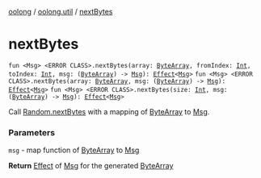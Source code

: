 [oolong](../index.md) / [oolong.util](index.md) / [nextBytes](./next-bytes.md)

# nextBytes

`fun <Msg> <ERROR CLASS>.nextBytes(array: `[`ByteArray`](https://kotlinlang.org/api/latest/jvm/stdlib/kotlin/-byte-array/index.html)`, fromIndex: `[`Int`](https://kotlinlang.org/api/latest/jvm/stdlib/kotlin/-int/index.html)`, toIndex: `[`Int`](https://kotlinlang.org/api/latest/jvm/stdlib/kotlin/-int/index.html)`, msg: (`[`ByteArray`](https://kotlinlang.org/api/latest/jvm/stdlib/kotlin/-byte-array/index.html)`) -> `[`Msg`](next-bytes.md#Msg)`): `[`Effect`](../oolong/-effect.md)`<`[`Msg`](next-bytes.md#Msg)`>`
`fun <Msg> <ERROR CLASS>.nextBytes(array: `[`ByteArray`](https://kotlinlang.org/api/latest/jvm/stdlib/kotlin/-byte-array/index.html)`, msg: (`[`ByteArray`](https://kotlinlang.org/api/latest/jvm/stdlib/kotlin/-byte-array/index.html)`) -> `[`Msg`](next-bytes.md#Msg)`): `[`Effect`](../oolong/-effect.md)`<`[`Msg`](next-bytes.md#Msg)`>`
`fun <Msg> <ERROR CLASS>.nextBytes(size: `[`Int`](https://kotlinlang.org/api/latest/jvm/stdlib/kotlin/-int/index.html)`, msg: (`[`ByteArray`](https://kotlinlang.org/api/latest/jvm/stdlib/kotlin/-byte-array/index.html)`) -> `[`Msg`](next-bytes.md#Msg)`): `[`Effect`](../oolong/-effect.md)`<`[`Msg`](next-bytes.md#Msg)`>`

Call [Random.nextBytes](#) with a mapping of [ByteArray](https://kotlinlang.org/api/latest/jvm/stdlib/kotlin/-byte-array/index.html) to [Msg](next-bytes.md#Msg).

### Parameters

`msg` - map function of [ByteArray](https://kotlinlang.org/api/latest/jvm/stdlib/kotlin/-byte-array/index.html) to [Msg](next-bytes.md#Msg)

**Return**
[Effect](../oolong/-effect.md) of [Msg](next-bytes.md#Msg) for the generated [ByteArray](https://kotlinlang.org/api/latest/jvm/stdlib/kotlin/-byte-array/index.html)

